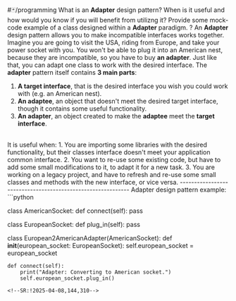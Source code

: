#🃏/programming
What is an **Adapter** design pattern? When is it useful and how would you know if you will benefit from utilizng it? Provide some mock-code example of a class designed within a **Adapter** paradigm.
?
An **Adapter** design pattern allows you to make incompatible interfaces works together. Imagine you are going to visit the USA, riding from Europe, and take your power socket with you. You won't be able to plug it into an American nest, because they are incompatible, so you have to buy **an adapter**. Just like that, you can adapt one class to work with the desired interface.
The **adapter** pattern itself contains **3 main parts**:
1. **A target interface**, that is the desired interface you wish you could work with (e.g. an American nest).
2. **An adaptee**, an object that doesn't meet the desired target interface, though it contains some useful functionality.
3. **An adapter**, an object created to make the  **adaptee** meet the **target interface**.
<br>
It is useful when:
1. You are importing some libraries with the desired functionality, but their classes interface doesn't meet your application common interface.
2. You want to re-use some existing code, but have to add some small modifications to it, to adapt it for a new task.
3. You are working on a legacy project, and have to refresh and re-use some small classes and methods with the new interface, or vice versa.
------------------------------------------------------------
Adapter design pattern example:
```python

class AmericanSocket:
	def connect(self):
		pass

class EuropeanSocket:
	def plug_in(self):
		pass

class European2AmericanAdapter(AmericanSocket):
	def __init__(european_socket: EuropeanSocket):
		self.european_socket = european_socket 
	
	def connect(self):
		print("Adapter: Converting to American socket.")
		self.european_socket.plug_in()
```
<!--SR:!2025-04-08,144,310-->
